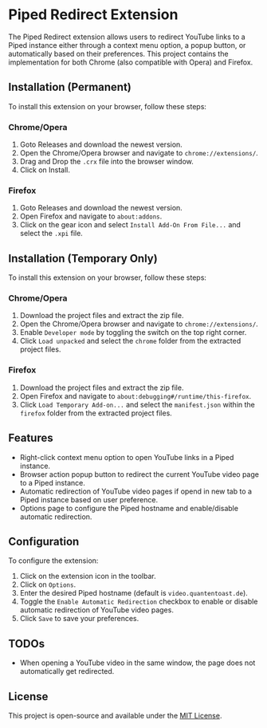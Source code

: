 # Piped Redirect Extension

The Piped Redirect extension allows users to redirect YouTube links to a Piped instance either through a context menu option, a popup button, or automatically based on their preferences. This project contains the implementation for both Chrome (also compatible with Opera) and Firefox.

## Installation (Permanent)

To install this extension on your browser, follow these steps:

### Chrome/Opera

1. Goto Releases and download the newest version.
2. Open the Chrome/Opera browser and navigate to `chrome://extensions/`.
3. Drag and Drop the `.crx` file into the browser window.
4. Click on Install.


### Firefox

1. Goto Releases and download the newest version.
2. Open Firefox and navigate to `about:addons`.
3. Click on the gear icon and select `Install Add-On From File...` and select the `.xpi` file.

## Installation (Temporary Only)

To install this extension on your browser, follow these steps:

### Chrome/Opera

1. Download the project files and extract the zip file.
2. Open the Chrome/Opera browser and navigate to `chrome://extensions/`.
3. Enable `Developer mode` by toggling the switch on the top right corner.
4. Click `Load unpacked` and select the `chrome` folder from the extracted project files.

### Firefox

1. Download the project files and extract the zip file.
2. Open Firefox and navigate to `about:debugging#/runtime/this-firefox`.
3. Click `Load Temporary Add-on...` and select the `manifest.json` within the `firefox` folder from the extracted project files.

## Features

- Right-click context menu option to open YouTube links in a Piped instance.
- Browser action popup button to redirect the current YouTube video page to a Piped instance.
- Automatic redirection of YouTube video pages if opend in new tab to a Piped instance based on user preference.
- Options page to configure the Piped hostname and enable/disable automatic redirection.

## Configuration

To configure the extension:

1. Click on the extension icon in the toolbar.
2. Click on `Options`.
3. Enter the desired Piped hostname (default is `video.quantentoast.de`).
4. Toggle the `Enable Automatic Redirection` checkbox to enable or disable automatic redirection of YouTube video pages.
5. Click `Save` to save your preferences.

## TODOs

- When opening a YouTube video in the same window, the page does not automatically get redirected.

## License

This project is open-source and available under the [MIT License](LICENSE).
